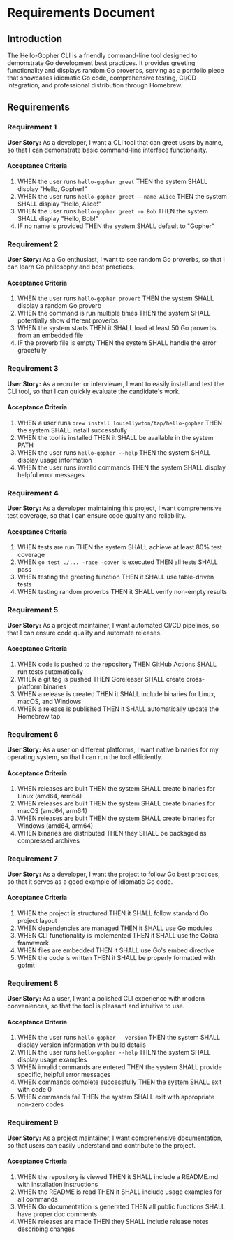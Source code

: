 # Requirements Document

## Introduction

The Hello-Gopher CLI is a friendly command-line tool designed to demonstrate Go development best practices. It provides greeting functionality and displays random Go proverbs, serving as a portfolio piece that showcases idiomatic Go code, comprehensive testing, CI/CD integration, and professional distribution through Homebrew.

## Requirements

### Requirement 1

**User Story:** As a developer, I want a CLI tool that can greet users by name, so that I can demonstrate basic command-line interface functionality.

#### Acceptance Criteria

1. WHEN the user runs `hello-gopher greet` THEN the system SHALL display "Hello, Gopher!"
2. WHEN the user runs `hello-gopher greet --name Alice` THEN the system SHALL display "Hello, Alice!"
3. WHEN the user runs `hello-gopher greet -n Bob` THEN the system SHALL display "Hello, Bob!"
4. IF no name is provided THEN the system SHALL default to "Gopher"

### Requirement 2

**User Story:** As a Go enthusiast, I want to see random Go proverbs, so that I can learn Go philosophy and best practices.

#### Acceptance Criteria

1. WHEN the user runs `hello-gopher proverb` THEN the system SHALL display a random Go proverb
2. WHEN the command is run multiple times THEN the system SHALL potentially show different proverbs
3. WHEN the system starts THEN it SHALL load at least 50 Go proverbs from an embedded file
4. IF the proverb file is empty THEN the system SHALL handle the error gracefully

### Requirement 3

**User Story:** As a recruiter or interviewer, I want to easily install and test the CLI tool, so that I can quickly evaluate the candidate's work.

#### Acceptance Criteria

1. WHEN a user runs `brew install louiellywton/tap/hello-gopher` THEN the system SHALL install successfully
2. WHEN the tool is installed THEN it SHALL be available in the system PATH
3. WHEN the user runs `hello-gopher --help` THEN the system SHALL display usage information
4. WHEN the user runs invalid commands THEN the system SHALL display helpful error messages

### Requirement 4

**User Story:** As a developer maintaining this project, I want comprehensive test coverage, so that I can ensure code quality and reliability.

#### Acceptance Criteria

1. WHEN tests are run THEN the system SHALL achieve at least 80% test coverage
2. WHEN `go test ./... -race -cover` is executed THEN all tests SHALL pass
3. WHEN testing the greeting function THEN it SHALL use table-driven tests
4. WHEN testing random proverbs THEN it SHALL verify non-empty results

### Requirement 5

**User Story:** As a project maintainer, I want automated CI/CD pipelines, so that I can ensure code quality and automate releases.

#### Acceptance Criteria

1. WHEN code is pushed to the repository THEN GitHub Actions SHALL run tests automatically
2. WHEN a git tag is pushed THEN Goreleaser SHALL create cross-platform binaries
3. WHEN a release is created THEN it SHALL include binaries for Linux, macOS, and Windows
4. WHEN a release is published THEN it SHALL automatically update the Homebrew tap

### Requirement 6

**User Story:** As a user on different platforms, I want native binaries for my operating system, so that I can run the tool efficiently.

#### Acceptance Criteria

1. WHEN releases are built THEN the system SHALL create binaries for Linux (amd64, arm64)
2. WHEN releases are built THEN the system SHALL create binaries for macOS (amd64, arm64)  
3. WHEN releases are built THEN the system SHALL create binaries for Windows (amd64, arm64)
4. WHEN binaries are distributed THEN they SHALL be packaged as compressed archives

### Requirement 7

**User Story:** As a developer, I want the project to follow Go best practices, so that it serves as a good example of idiomatic Go code.

#### Acceptance Criteria

1. WHEN the project is structured THEN it SHALL follow standard Go project layout
2. WHEN dependencies are managed THEN it SHALL use Go modules
3. WHEN CLI functionality is implemented THEN it SHALL use the Cobra framework
4. WHEN files are embedded THEN it SHALL use Go's embed directive
5. WHEN the code is written THEN it SHALL be properly formatted with gofmt

### Requirement 8

**User Story:** As a user, I want a polished CLI experience with modern conveniences, so that the tool is pleasant and intuitive to use.

#### Acceptance Criteria

1. WHEN the user runs `hello-gopher --version` THEN the system SHALL display version information with build details
2. WHEN the user runs `hello-gopher --help` THEN the system SHALL display usage examples
3. WHEN invalid commands are entered THEN the system SHALL provide specific, helpful error messages
4. WHEN commands complete successfully THEN the system SHALL exit with code 0
5. WHEN commands fail THEN the system SHALL exit with appropriate non-zero codes

### Requirement 9

**User Story:** As a project maintainer, I want comprehensive documentation, so that users can easily understand and contribute to the project.

#### Acceptance Criteria

1. WHEN the repository is viewed THEN it SHALL include a README.md with installation instructions
2. WHEN the README is read THEN it SHALL include usage examples for all commands
3. WHEN Go documentation is generated THEN all public functions SHALL have proper doc comments
4. WHEN releases are made THEN they SHALL include release notes describing changes